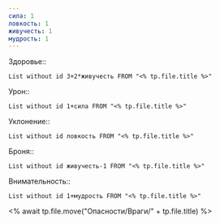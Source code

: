 ```yaml
---
сила: 1
ловкость: 1
живучесть: 1
мудрость: 1
---
```

Здоровье::
```dataview
List without id 3+2*живучесть FROM "<% tp.file.title %>"
```
Урон::
```dataview
List without id 1+сила FROM "<% tp.file.title %>"
```
Уклонение::
```dataview
List without id ловкость FROM "<% tp.file.title %>"
```
Броня::
```dataview
List without id живучесть-1 FROM "<% tp.file.title %>"
```
Внимательность::
```dataview
List without id 1+мудрость FROM "<% tp.file.title %>"
```
<% await tp.file.move("Опасности/Враги/" + tp.file.title) %>